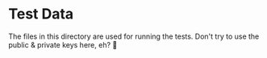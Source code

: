 # Test Data

The files in this directory are used for running the tests.  Don't try to use
the public & private keys here, eh? 🍁
